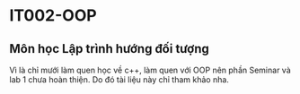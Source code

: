 # IT002-OOP
## Môn học Lập trình hướng đối tượng
Vì là chỉ mưới làm quen học về c++, làm quen với OOP nên phần Seminar và lab 1 chưa hoàn thiện.
Do đó tài liệu này chỉ tham khảo nha.
